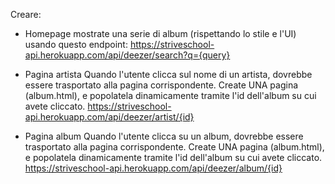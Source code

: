 Creare:
- Homepage
mostrate una serie di album (rispettando lo stile e l'UI) usando questo endpoint: https://striveschool-api.herokuapp.com/api/deezer/search?q={query}

- Pagina artista
Quando l'utente clicca sul nome di un artista, dovrebbe essere trasportato alla pagina corrispondente. Create UNA pagina (album.html), e popolatela dinamicamente tramite l'id dell'album su cui avete cliccato.
https://striveschool-api.herokuapp.com/api/deezer/artist/{id}

- Pagina album
Quando l'utente clicca su un album, dovrebbe essere trasportato alla pagina corrispondente. Create UNA pagina (album.html), e popolatela dinamicamente tramite l'id dell'album su cui avete cliccato.
https://striveschool-api.herokuapp.com/api/deezer/album/{id}
